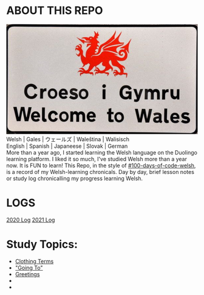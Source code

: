 # ABOUT THIS REPO 
![Croeso i Gymru](https://github.com/EO4wellness/T-I-L/blob/main/polyglot/gales/images/croeso%20i%20gymru%20sign.jpg)<br>
Welsh   | Gales    | ウェールズ  | Waleština | Walisisch  <br>
English | Spanish  | Japaneese | Slovak     | German <br>
More than a year ago, I started learning the Welsh language on the Duolingo learning platform.  I liked it so much, I've studied Welsh more than a year now. It is FUN to learn!  This Repo, in the style of [#100-days-of-code-welsh](link), is a record of my Welsh-learning chronicals.  Day by day, brief lesson notes or study log chronicalling my progress learning Welsh. 

# LOGS
[2020 Log](https://github.com/EO4wellness/T-I-L/blob/main/polyglot/gales/2020_log.md)
[2021 Log](link) 

# Study Topics: 
* [Clothing Terms](https://github.com/EO4wellness/T-I-L/blob/main/polyglot/gales/clothing.md) <br>
* ["Going To"](https://github.com/EO4wellness/T-I-L/blob/main/polyglot/gales/going-to.md) <br>
* [Greetings](https://github.com/EO4wellness/T-I-L/blob/main/polyglot/gales/welcome.md) <br>
* <br>
* <br>
